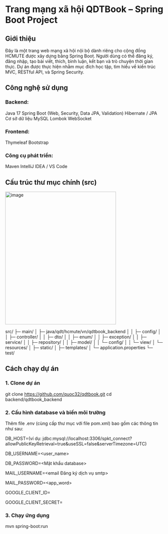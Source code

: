 # Trang mạng xã hội QDTBook – Spring Boot Project
## Giới thiệu
Đây là một trang web mạng xã hội nội bộ dành riêng cho cộng đồng HCMUTE được xây dựng bằng Spring Boot.
Người dùng có thể đăng ký, đăng nhập, tạo bài viết, thích, bình luận, kết bạn và trò chuyện thời gian thực.
Dự án được thực hiện nhằm mục đích học tập, tìm hiểu về kiến trúc MVC, RESTful API, và Spring Security.
## Công nghệ sử dụng
### Backend:
Java 17
Spring Boot (Web, Security, Data JPA, Validation)
Hibernate / JPA
Cơ sở dữ liệu MySQL
Lombok
WebSocket
### Frontend:
Thymeleaf
Bootstrap
### Công cụ phát triển:
Maven
IntelliJ IDEA / VS Code
## Cấu trúc thư mục chính (src)
<img width="353" height="422" alt="image" src="https://github.com/user-attachments/assets/d13e7ba7-2ed1-433d-957a-63d4c980e6e8" />

src/
 ├─ main/
 │   ├─ java/qdt/hcmute/vn/qdtbook_backend
 │   │   ├─ config/ 
 │   │   ├─ controller/
 │   │   ├─ dto/
 │   │   ├─ enum/
 │   │   ├─ exception/
 │   │   ├─ service/
 │   │   ├─ repository/
 │   │   ├─ model/
 │   │   └─ config/
 │   │   └─ view/
 │   └─ resources/
 │       ├─ static/
 │       ├─ templates/
 │       └─ application.properties
 └─ test/

## Cách chạy dự án
### 1. Clone dự án
git clone https://github.com/quoc32/qdtbook.git
cd backend/qdtbook_backend
### 2. Cấu hình database và biến môi trường
Thêm file .env (cùng cấp thư mục với file pom.xml) bao gồm các thông tin như sau:

DB_HOST=<mysql database url>(ví dụ: jdbc:mysql://localhost:3306/spkt_connect?allowPublicKeyRetrieval=true&useSSL=false&serverTimezone=UTC)

DB_USERNAME=<user_name>

DB_PASSWORD=<Mật khẩu database>

MAIL_USERNAME=<email Đăng ký dịch vụ smtp>

MAIL_PASSWORD=<app_word>

GOOGLE_CLIENT_ID=<gg client id>

GOOGLE_CLIENT_SECRET=<gg client token>

### 3. Chạy ứng dụng
mvn spring-boot:run







 
